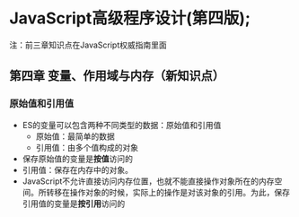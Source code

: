 # JavaScript高级程序设计(第四版);

注：前三章知识点在JavaScript权威指南里面

## 第四章  变量、作用域与内存（新知识点）

### 原始值和引用值

- ES的变量可以包含两种不同类型的数据：原始值和引用值
  - 原始值：最简单的数据
  - 引用值：由多个值构成的对象
- 保存原始值的变量是**按值**访问的
- 引用值：保存在内存中的对象。
- JavaScript不允许直接访问内存位置，也就不能直接操作对象所在的内存空间。所转移在操作对象的时候，实际上的操作是对该对象的引用。为此，保存引用值的变量是**按引用**访问的